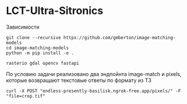 # LCT-Ultra-Sitronics
Зависимости
```
git clone --recursive https://github.com/gmberton/image-matching-models
cd image-matching-models
python -m pip install -e .
```
```
rasterio gdal opencv fastapi
```
По условию задачи реализовано два эндпойнта image-match и pixels, которые возвращают текстовые ответы по формату из ТЗ
```
curl -X POST "endless-presently-basilisk.ngrok-free.app/pixels/" -F "file=crop.tif"
```
